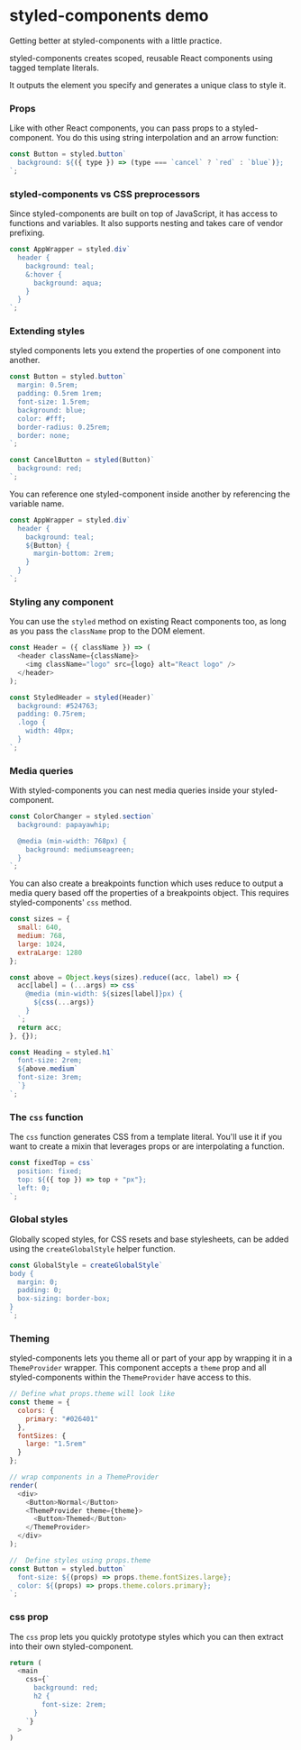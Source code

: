 # styled-components demo

Getting better at styled-components with a little practice.

styled-components creates scoped, reusable React components using tagged template literals.

It outputs the element you specify and generates a unique class to style it.

### Props

Like with other React components, you can pass props to a styled-component. You do this using string interpolation and an arrow function:

```js
const Button = styled.button`
  background: ${({ type }) => (type === `cancel` ? `red` : `blue`)};
`;
```

### styled-components vs CSS preprocessors

Since styled-components are built on top of JavaScript, it has access to functions and variables. It also supports nesting and takes care of vendor prefixing.

```js
const AppWrapper = styled.div`
  header {
    background: teal;
    &:hover {
      background: aqua;
    }
  }
`;
```

### Extending styles

styled components lets you extend the properties of one component into another.

```js
const Button = styled.button`
  margin: 0.5rem;
  padding: 0.5rem 1rem;
  font-size: 1.5rem;
  background: blue;
  color: #fff;
  border-radius: 0.25rem;
  border: none;
`;

const CancelButton = styled(Button)`
  background: red;
`;
```

You can reference one styled-component inside another by referencing the variable name.

```js
const AppWrapper = styled.div`
  header {
    background: teal;
    ${Button} {
      margin-bottom: 2rem;
    }
  }
`;
```

### Styling any component

You can use the `styled` method on existing React components too, as long as you pass the `className` prop to the DOM element.

```js
const Header = ({ className }) => (
  <header className={className}>
    <img className="logo" src={logo} alt="React logo" />
  </header>
);

const StyledHeader = styled(Header)`
  background: #524763;
  padding: 0.75rem;
  .logo {
    width: 40px;
  }
`;
```

### Media queries

With styled-components you can nest media queries inside your styled-component.

```js
const ColorChanger = styled.section`
  background: papayawhip;

  @media (min-width: 768px) {
    background: mediumseagreen;
  }
`;
```

You can also create a breakpoints function which uses reduce to output a media query based off the properties of a breakpoints object. This requires styled-components' `css` method.

```js
const sizes = {
  small: 640,
  medium: 768,
  large: 1024,
  extraLarge: 1280
};

const above = Object.keys(sizes).reduce((acc, label) => {
  acc[label] = (...args) => css`
    @media (min-width: ${sizes[label]}px) {
      ${css(...args)}
    }
  `;
  return acc;
}, {});

const Heading = styled.h1`
  font-size: 2rem;
  ${above.medium`
  font-size: 3rem;
  `}
`;
```

### The `css` function

The `css` function generates CSS from a template literal. You'll use it if you want to create a mixin that leverages props or are interpolating a function.

```js
const fixedTop = css`
  position: fixed;
  top: ${({ top }) => top + "px"};
  left: 0;
`;
```

### Global styles

Globally scoped styles, for CSS resets and base stylesheets, can be added using the `createGlobalStyle` helper function.

```js
const GlobalStyle = createGlobalStyle`
body {
  margin: 0;
  padding: 0;
  box-sizing: border-box;
}
`;
```

### Theming

styled-components lets you theme all or part of your app by wrapping it in a `ThemeProvider` wrapper. This component accepts a `theme` prop and all styled-components within the `ThemeProvider` have access to this.

```js
// Define what props.theme will look like
const theme = {
  colors: {
    primary: "#026401"
  },
  fontSizes: {
    large: "1.5rem"
  }
};

// wrap components in a ThemeProvider
render(
  <div>
    <Button>Normal</Button>
    <ThemeProvider theme={theme}>
      <Button>Themed</Button>
    </ThemeProvider>
  </div>
);

//  Define styles using props.theme
const Button = styled.button`
  font-size: ${(props) => props.theme.fontSizes.large};
  color: ${(props) => props.theme.colors.primary};
`;
```

### css prop

The `css` prop lets you quickly prototype styles which you can then extract into their own styled-component.

```js
return (
  <main
    css={`
      background: red;
      h2 {
        font-size: 2rem;
      }
    `}
  >
)
```
